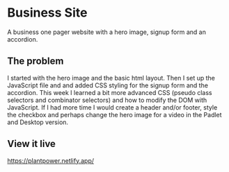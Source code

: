 # Business Site

A business one pager website with a hero image, signup form and an accordion.

## The problem

I started with the hero image and the basic html layout. Then I set up the JavaScript file and and added CSS styling for the signup form and the accordion. This week I learned a bit more advanced CSS (pseudo class selectors and combinator selectors) and how to modify the DOM with JavaScript. If I had more time I would create a header and/or footer, style the checkbox and perhaps change the hero image for a video in the Padlet and Desktop version.

## View it live
https://plantpower.netlify.app/
